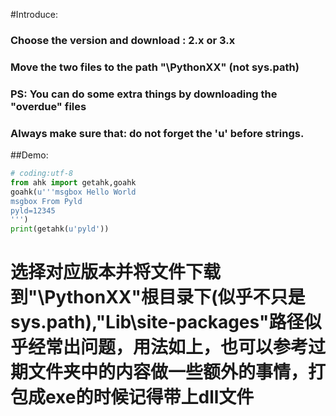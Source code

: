 ﻿
#Introduce:

### Choose the version and download : 2.x or 3.x
### Move the two files to the path "\PythonXX\" (not sys.path)
### PS: You can do some extra things by downloading the "overdue" files
### Always make sure that: do not forget the 'u' before strings.

##Demo:

```python
# coding:utf-8
from ahk import getahk,goahk
goahk(u'''msgbox Hello World
msgbox From Pyld
pyld=12345
''')
print(getahk(u'pyld'))
```

# 选择对应版本并将文件下载到"\PythonXX\"根目录下(似乎不只是sys.path),"Lib\site-packages"路径似乎经常出问题，用法如上，也可以参考过期文件夹中的内容做一些额外的事情，打包成exe的时候记得带上dll文件